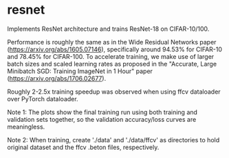 # resnet
Implements ResNet architecture and trains ResNet-18 on CIFAR-10/100.

Performance is roughly the same as in the Wide Residual Networks paper (https://arxiv.org/abs/1605.07146),
specifically around 94.53% for CIFAR-10 and 78.45% for CIFAR-100.
To accelerate training, we make use of larger batch sizes and scaled learning rates as proposed in the "Accurate, Large Minibatch SGD: Training ImageNet in 1 Hour" paper (https://arxiv.org/abs/1706.02677).

Roughly 2-2.5x training speedup was observed when using ffcv dataloader over PyTorch dataloader.

Note 1: The plots show the final training run using both training and validation sets together,
so the validation accuracy/loss curves are meaningless.

Note 2: When training, create './data' and './data/ffcv' as directories to hold original dataset and the ffcv .beton files, respectively.
